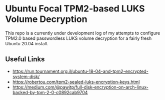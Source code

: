 # Ubuntu Focal TPM2-based LUKS Volume Decryption

This repo is a currently under development log of my attempts to configure
TPM2.0 based passwordless LUKS volume decryption for a fairly fresh Ubuntu 20.04
install.

## Useful Links

- https://run.tournament.org.il/ubuntu-18-04-and-tpm2-encrypted-system-disk/
- https://robertou.com/tpm2-sealed-luks-encryption-keys.html
- https://medium.com/@pawitp/full-disk-encryption-on-arch-linux-backed-by-tpm-2-0-c0892cab9704
